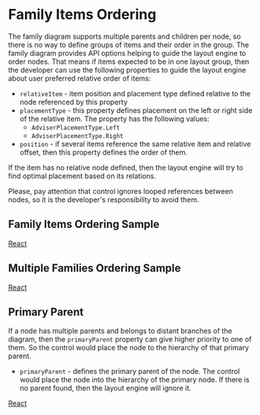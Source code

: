 # Family Items Ordering
The family diagram supports multiple parents and children per node, so there is no way to define groups of items and their order in the group. The family diagram provides API options helping to guide the layout engine to order nodes. That means if items expected to be in one layout group, then the developer can use the following properties to guide the layout engine about user preferred relative order of items:

* `relativeItem` - item position and placement type defined relative to the node referenced by this  property
* `placementType` - this property defines placement on the left or right side of the relative item. The property has the following values:
    * `AdviserPlacementType.Left`
    * `AdviserPlacementType.Right`
* `position` - if several items reference the same relative item and relative offset, then this property defines the order of them.

If the item has no relative node defined, then the layout engine will try to find optimal placement based on its relations.

Please, pay attention that control ignores looped references between nodes, so it is the developer's responsibility to avoid them.

## Family Items Ordering Sample

[React](../src/Samples/FamilyChartItemsOrdering.jsx)

## Multiple Families Ordering Sample

[React](../src/Samples/MultipleFamiliesOrdering.jsx)

## Primary Parent

If a node has multiple parents and belongs to distant branches of the diagram, then the `primaryParent` property can give higher priority to one of them. So the control would place the node to the hierarchy of that primary parent.

* `primaryParent` - defines the primary parent of the node. The control would place the node into the hierarchy of the primary node.  If there is no parent found, then the layout engine will ignore it. 

[React](../src/Samples/FamilyChartPrimaryParent.jsx)